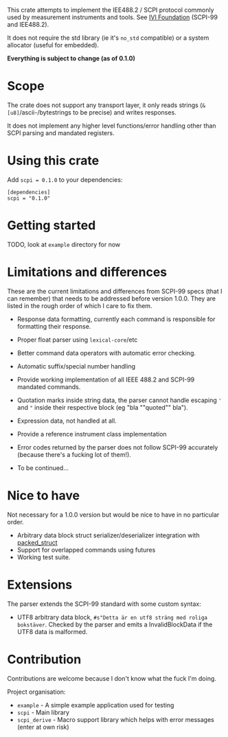 This crate attempts to implement the IEE488.2 / SCPI protocol commonly used by measurement instruments and tools.
See [IVI Foundation](http://www.ivifoundation.org/specifications/default.aspx) (SCPI-99 and IEE488.2).

It does not require the std library (ie it's `no_std` compatible) or a system allocator (useful for embedded).

**Everything is subject to change (as of 0.1.0)**

# Scope
The crate does not support any transport layer, it only reads strings (`&[u8]`/ascii-/bytestrings to be precise) and writes responses.

It does not implement any higher level functions/error handling other than SCPI parsing and mandated registers.



# Using this crate
Add `scpi = 0.1.0` to your dependencies:
```
[dependencies]
scpi = "0.1.0"
```

# Getting started

TODO, look at `example` directory for now

# Limitations and differences
These are the current limitations and differences from SCPI-99 specs (that I can remember) that needs to be addressed before version 1.0.0.
They are listed in the rough order of which I care to fix them.

 * Response data formatting, currently each command is responsible for formatting their response.
 * Proper float parser using `lexical-core`/etc
 * Better command data operators with automatic error checking.
 * Automatic suffix/special number handling
 * Provide working implementation of all IEEE 488.2 and SCPI-99 mandated commands.
 * Quotation marks inside string data, the parser cannot handle escaping `'` and `"` inside their respective block (eg "bla ""quoted"" bla").
 * Expression data, not handled at all.
 * Provide a reference instrument class implementation
 * Error codes returned by the parser does not follow SCPI-99 accurately (because there's a fucking lot of them!).

 * To be continued...
 
# Nice to have
Not necessary for a 1.0.0 version but would be nice to have in no particular order.

 * Arbitrary data block struct serializer/deserializer integration with [packed_struct](https://docs.rs/packed_struct/0.3.0/packed_struct/)
 * Support for overlapped commands using futures
 * Working test suite.

# Extensions
The parser extends the SCPI-99 standard with some custom syntax:

 * UTF8 arbitrary data block, `#s"Detta är en utf8 sträng med roliga bokstäver`. Checked by the parser and emits a InvalidBlockData if the UTF8 data is malformed.

# Contribution
Contributions are welcome because I don't know what the fuck I'm doing.

Project organisation:

 * `example` - A simple example application used for testing
 * `scpi` - Main library
 * `scpi_derive` - Macro support library which helps with error messages (enter at own risk) 
